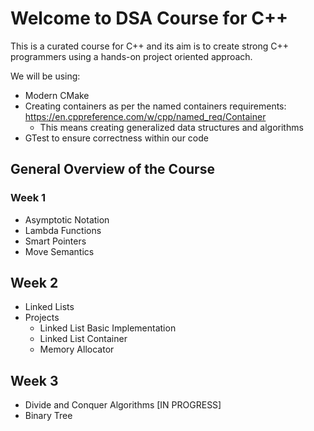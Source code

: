 # Welcome to DSA Course for C++

This is a curated course for C++ and its aim is to create strong C++ programmers using a hands-on project oriented approach.

We will be using: 
* Modern CMake
* Creating containers as per the named containers requirements: https://en.cppreference.com/w/cpp/named_req/Container
    * This means creating generalized data structures and algorithms
* GTest to ensure correctness within our code

## General Overview of the Course
### Week 1
* Asymptotic Notation
* Lambda Functions
* Smart Pointers
* Move Semantics

## Week 2
* Linked Lists
* Projects
    * Linked List Basic Implementation
    * Linked List Container
    * Memory Allocator
## Week 3
* Divide and Conquer Algorithms
[IN PROGRESS]
* Binary Tree